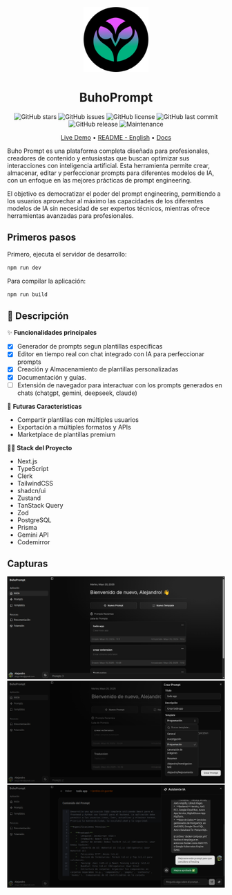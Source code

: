 <div align="center">

<img alt="BuhoPrompt" src="./public/buhoprompt-logo-dark.svg" width="150" />
<h1>BuhoPrompt</h1>

</div>

<div align="center">

<!--[GitHub forks](https://img.shields.io/github/forks/slydragonn/buhoprompt-app?style=social)-->

![GitHub stars](https://img.shields.io/github/stars/slydragonn/buhoprompt-app?style=social)
![GitHub issues](https://img.shields.io/github/issues/slydragonn/buhoprompt-app)
![GitHub license](https://img.shields.io/github/license/slydragonn/buhoprompt-app)
![GitHub last commit](https://img.shields.io/github/last-commit/slydragonn/buhoprompt-app)
![GitHub release](https://img.shields.io/github/v/release/slydragonn/buhoprompt-app)
![Maintenance](https://img.shields.io/badge/Maintained-Actively-green)

</div>

<div align="center">

[Live Demo](https://buhoprompt-app.vercel.app) •
[README - English](README.en.md) •
[Docs](#)

</div>

Buho Prompt es una plataforma completa diseñada para profesionales, creadores de contenido y entusiastas que buscan optimizar sus interacciones con inteligencia artificial. Esta herramienta permite crear, almacenar, editar y perfeccionar prompts para diferentes modelos de IA, con un enfoque en las mejores prácticas de prompt engineering.

El objetivo es democratizar el poder del prompt engineering, permitiendo a los usuarios aprovechar al máximo las capacidades de los diferentes modelos de IA sin necesidad de ser expertos técnicos, mientras ofrece herramientas avanzadas para profesionales.

## Primeros pasos

Primero, ejecuta el servidor de desarrollo:

```bash
npm run dev
```

Para compilar la aplicación:

```bash
npm run build
```

## **📝 Descripción**

✨ **Funcionalidades principales**

- [x] Generador de prompts segun plantillas específicas
- [x] Editor en tiempo real con chat integrado con IA para perfeccionar prompts
- [x] Creación y Almacenamiento de plantillas personalizadas
- [x] Documentación y guías.
- [ ] Extensión de navegador para interactuar con los prompts generados en chats (chatgpt, gemini, deepseek, claude)

🚀 **Futuras Características**

- Compartir plantillas con múltiples usuarios
- Exportación a múltiples formatos y APIs
- Marketplace de plantillas premium

🧑‍💻 **Stack del Proyecto**

- Next.js
- TypeScript
- Clerk
- TailwindCSS
- shadcn/ui
- Zustand
- TanStack Query
- Zod
- PostgreSQL
- Prisma
- Gemini API
- Codemirror

## Capturas

![dashboard](/media/1.png)
![create](/media/2.png)
![edit](/media/7.png)
